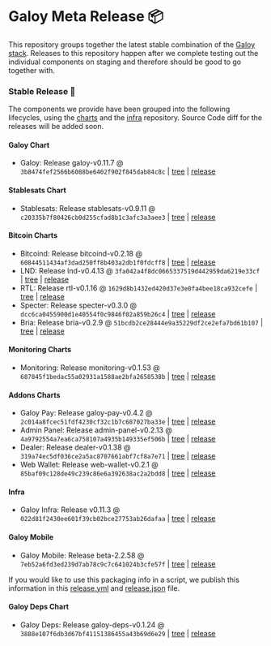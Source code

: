 # Galoy Meta Release 📦

This repository groups together the latest stable combination of the [Galoy stack](https://github.com/GaloyMoney/awesome-galoy#tech-components). 
Releases to this repository happen after we complete testing out the individual components on staging and therefore should be good to go together with.

### Stable Release 🎉

The components we provide have been grouped into the following lifecycles, using the [charts](https://github.com/GaloyMoney/charts) and the [infra](https://github.com/GaloyMoney/galoy-infra) repository. 
Source Code diff for the releases will be added soon.

#### Galoy Chart
- Galoy: Release galoy-v0.11.7 @ `3b8474fef2566b6088be6402f902f845dab84c8c` | [tree](https://github.com/GaloyMoney/charts/tree/3b8474fef2566b6088be6402f902f845dab84c8c/charts/galoy) | [release](https://github.com/GaloyMoney/charts/releases/tag/galoy-v0.11.7)

#### Stablesats Chart
- Stablesats: Release stablesats-v0.9.11 @ `c20335b7f80426cb0d255cfad8b1c3afc3a3aee3` | [tree](https://github.com/GaloyMoney/charts/tree/c20335b7f80426cb0d255cfad8b1c3afc3a3aee3/charts/stablesats) | [release](https://github.com/GaloyMoney/charts/releases/tag/stablesats-v0.9.11)

#### Bitcoin Charts
- Bitcoind: Release bitcoind-v0.2.18 @ `60844511434af3dad250ff8b403a2db1f0fdcff8` | [tree](https://github.com/GaloyMoney/charts/tree/60844511434af3dad250ff8b403a2db1f0fdcff8/charts/bitcoind) | [release](https://github.com/GaloyMoney/charts/releases/tag/bitcoind-v0.2.18)
- LND: Release lnd-v0.4.13 @ `3fa042a4f8dc0665337519d442959da6219e33cf` | [tree](https://github.com/GaloyMoney/charts/tree/3fa042a4f8dc0665337519d442959da6219e33cf/charts/lnd) | [release](https://github.com/GaloyMoney/charts/releases/tag/lnd-v0.4.13)
- RTL: Release rtl-v0.1.16 @ `1629d8b1432ed420d37e3e0fa4bee18ca932cefe` | [tree](https://github.com/GaloyMoney/charts/tree/1629d8b1432ed420d37e3e0fa4bee18ca932cefe/charts/rtl) | [release](https://github.com/GaloyMoney/charts/releases/tag/rtl-v0.1.16)
- Specter: Release specter-v0.3.0 @ `dcc6ca0455900d1e40554f0c9846f02a859b26c4` | [tree](https://github.com/GaloyMoney/charts/tree/dcc6ca0455900d1e40554f0c9846f02a859b26c4/charts/specter) | [release](https://github.com/GaloyMoney/charts/releases/tag/specter-v0.3.0)
- Bria: Release bria-v0.2.9 @ `51bcdb2ce28444e9a35229df2ce2efa7bd61b107` | [tree](https://github.com/GaloyMoney/charts/tree/51bcdb2ce28444e9a35229df2ce2efa7bd61b107/charts/bria) | [release](https://github.com/GaloyMoney/charts/releases/tag/bria-v0.2.9)

#### Monitoring Charts
- Monitoring: Release monitoring-v0.1.53 @ `687845f1bedac55a02931a1588ae2bfa2658538b` | [tree](https://github.com/GaloyMoney/charts/tree/687845f1bedac55a02931a1588ae2bfa2658538b/charts/monitoring) | [release](https://github.com/GaloyMoney/charts/releases/tag/monitoring-v0.1.53)

#### Addons Charts
- Galoy Pay: Release galoy-pay-v0.4.2 @ `2c014a8fcec51fdf4230cf32c1b7c687027ba33e` | [tree](https://github.com/GaloyMoney/charts/tree/2c014a8fcec51fdf4230cf32c1b7c687027ba33e/charts/galoy-pay) | [release](https://github.com/GaloyMoney/charts/releases/tag/galoy-pay-v0.4.2)
- Admin Panel: Release admin-panel-v0.2.13 @ `4a9792554a7ea6ca758107a4935b149335ef506b` | [tree](https://github.com/GaloyMoney/charts/tree/4a9792554a7ea6ca758107a4935b149335ef506b/charts/admin-panel) | [release](https://github.com/GaloyMoney/charts/releases/tag/admin-panel-v0.2.13)
- Dealer: Release dealer-v0.1.38 @ `319a74ec5df036ce2a5ac8707661abf7cf8a7e71` | [tree](https://github.com/GaloyMoney/charts/tree/319a74ec5df036ce2a5ac8707661abf7cf8a7e71/charts/dealer) | [release](https://github.com/GaloyMoney/charts/releases/tag/dealer-v0.1.38)
- Web Wallet: Release web-wallet-v0.2.1 @ `85baf09c128de49c239c86e6a392638ac2a2bdd8` | [tree](https://github.com/GaloyMoney/charts/tree/85baf09c128de49c239c86e6a392638ac2a2bdd8/charts/web-wallet) | [release](https://github.com/GaloyMoney/charts/releases/tag/web-wallet-v0.2.1)

#### Infra

- Galoy Infra: Release v0.11.3 @ `022d81f2430ee601f39cb02bce27753ab26dafaa` | [tree](https://github.com/GaloyMoney/galoy-infra/tree/022d81f2430ee601f39cb02bce27753ab26dafaa) | [release](https://github.com/GaloyMoney/galoy-infra/releases/tag/v0.11.3)

#### Galoy Mobile

- Galoy Mobile: Release beta-2.2.58 @ `7eb52a6fd3ed239d7ab78c9c7c641024b3cfe57f` | [tree](https://github.com/GaloyMoney/galoy-mobile/tree/7eb52a6fd3ed239d7ab78c9c7c641024b3cfe57f) | [release](https://github.com/GaloyMoney/galoy-mobile/releases/tag/beta-2.2.58)

If you would like to use this packaging info in a script, we publish this information in this [release.yml](./release.yml) and [release.json](./release.json) file.

#### Galoy Deps Chart
- Galoy Deps: Release galoy-deps-v0.1.24 @ `3888e107f6db3d67bf41151386455a43b69d6e29` | [tree](https://github.com/GaloyMoney/charts/tree/3888e107f6db3d67bf41151386455a43b69d6e29/charts/galoy-deps) | [release](https://github.com/GaloyMoney/charts/releases/tag/galoy-deps-v0.1.24)
